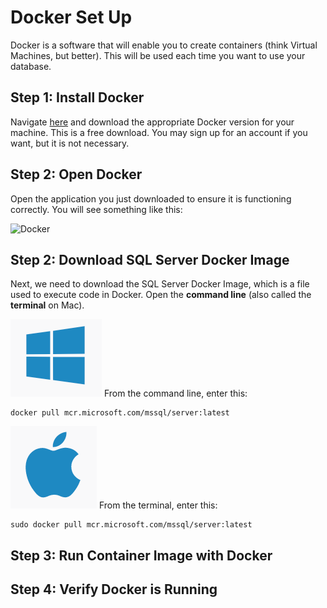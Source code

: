 Docker Set Up
======
Docker is a software that will enable you to create containers (think Virtual Machines, but better). This will be used each time you want to use your database.

Step 1: Install Docker
------
Navigate  [here](https://docs.docker.com/get-docker/) and download the appropriate Docker version for your machine. This is a free download. You may sign up for an account if you want, but it is not necessary.

Step 2: Open Docker
------
Open the application you just downloaded to ensure it is functioning correctly. You will see something like this:

![Docker]((https://github.com/emilyadale/ru_databases/blob/43d4ab33f2063b159931e31fc94d4d21aa09098c/Environment%20Setup/Docker_Home.png))


Step 2: Download SQL Server Docker Image
------
Next, we need to download the SQL Server Docker Image, which is a file used to execute code in Docker. Open the **command line** (also called the **terminal** on Mac). 

![Windows](https://github.com/emilyadale/ru_databases/blob/43d4ab33f2063b159931e31fc94d4d21aa09098c/Environment%20Setup/Windows.png)
From the command line, enter this:
```
docker pull mcr.microsoft.com/mssql/server:latest
```
![Mac](https://github.com/emilyadale/ru_databases/blob/43d4ab33f2063b159931e31fc94d4d21aa09098c/Environment%20Setup/Mac.png)
From the terminal, enter this:
```
sudo docker pull mcr.microsoft.com/mssql/server:latest
```


Step 3: Run Container Image with Docker
------

Step 4: Verify Docker is Running
------
